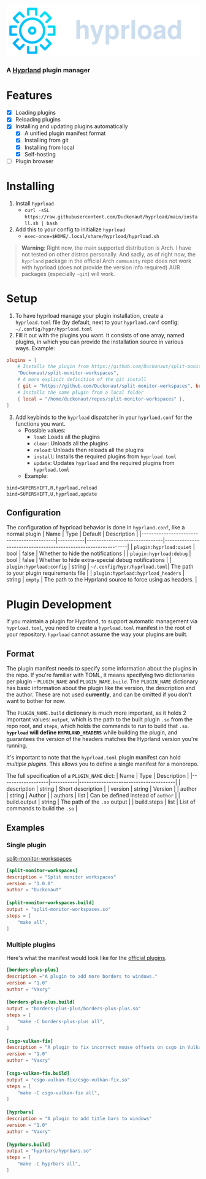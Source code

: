 ![Hyprload](./assets/hyprload_header.svg)

### A [Hyprland](https://github.com/hyprwm/Hyprland) plugin manager

# Features
- [x] Loading plugins
- [x] Reloading plugins
- [x] Installing and updating plugins automatically
    - [x] A unified plugin manifest format
    - [x] Installing from git
    - [x] Installing from local
    - [X] Self-hosting
- [ ] Plugin browser

# Installing
1. Install `hyprload`
    - `curl -sSL https://raw.githubusercontent.com/Duckonaut/hyprload/main/install.sh | bash`
2. Add this to your config to initialize `hyprload`
    - `exec-once=$HOME/.local/share/hyprload/hyprload.sh`

> **Warning**: Right now, the main supported distribution is Arch. I have not tested on other distros personally.
> And sadly, as of right now, the `hyprland` package in the official Arch `community` repo does not work with hyprload (does not provide the version info required)
> AUR packages (especially `-git`) will work.

# Setup
1. To have hyprload manage your plugin installation, create a `hyprload.toml` file (by default, next to your `hyprland.conf` config: `~/.config/hypr/hyprload.toml`
2. Fill it out with the plugins you want. It consists of one array, named plugins, in which you can provide the installation source in various ways. Example:
```toml
plugins = [
    # Installs the plugin from https://github.com/Duckonaut/split-monitor-workspaces
    "Duckonaut/split-monitor-workspaces",
    # A more explicit definition of the git install
    { git = "https://github.com/Duckonaut/split-monitor-workspaces", branch = "main", name = "split-monitor-workspaces" },
    # Installs the same plugin from a local folder
    { local = "/home/duckonaut/repos/split-monitor-workspaces" },
]
```
3. Add keybinds to the `hyprload` dispatcher in your `hyprland.conf` for the functions you want.
    - Possible values:
        - `load`: Loads all the plugins
        - `clear`: Unloads all the plugins
        - `reload`: Unloads then reloads all the plugins
        - `install`: Installs the required plugins from `hyprload.toml`
        - `update`: Updates `hyprload` and the required plugins from `hyprload.toml`
    - Example:
```
bind=SUPERSHIFT,R,hyprload,reload
bind=SUPERSHIFT,U,hyprload,update
```

## Configuration
The configuration of hyprload behavior is done in `hyprland.conf`, like a normal plugin
| Name                                      | Type      | Default                       | Description                                                   |
|-------------------------------------------|-----------|-------------------------------|---------------------------------------------------------------|
| `plugin:hyprload:quiet`                   | bool      | false                         | Whether to hide the notifications                             |
| `plugin:hyprload:debug`                   | bool      | false                         | Whether to hide extra-special debug notifications             |
| `plugin:hyprload:config`                  | string    | `~/.config/hypr/hyprload.toml`| The path to your plugin requirements file                     |
| `plugin:hyprload:hyprload_headers`        | string    | `empty`                       | The path to the Hyprland source to force using as headers.    |

# Plugin Development
If you maintain a plugin for Hyprland, to support automatic management via `hyprload.toml`, you need to create a `hyprload.toml` manifest in the root of your
repository. `hyprload` cannot assume the way your plugins are built.

## Format
The plugin manifest needs to specify some information about the plugins in the repo. If you're familiar with TOML, it means specifying two dictionaries per plugin -
`PLUGIN_NAME` and `PLUGIN_NAME.build`. The `PLUGIN_NAME` dictionary has basic information about the plugin like the version, the description and the author. These
are not used **currently**, and can be omitted if you don't want to bother for now.

The `PLUGIN_NAME.build` dictionary is much more important, as it holds 2 important values: `output`, which is the path to the built plugin `.so` from the repo root,
and `steps`, which holds the commands to run to build that `.so`. **`hyprload` will define `HYPRLAND_HEADERS`** while building the plugin, and guarantees the version
of the headers matches the Hyprland version you're running.

It's important to note that the `hyprload.toml` plugin manifest can hold *multiple plugins*. This allows you to define a single manifest for a monorepo.

The full specification of a `PLUGIN_NAME` dict:
| Name              | Type      | Description                           |
|-------------------|-----------|---------------------------------------|
| description       | string    | Short description                     |
| version           | string    | Version                               |
| author            | string    | Author                                |
| authors           | list      | Can be defined instead of `author`    |
| build.output      | string    | The path of the `.so` output          |
| build.steps       | list      | List of commands to build the `.so`   |

## Examples
### Single plugin
[split-monitor-workspaces](https;//github.com/duckonaut/split-monitor-workspaces)
```toml
[split-monitor-workspaces]
description = "Split monitor workspaces"
version = "1.0.0"
author = "Duckonaut"

[split-monitor-workspaces.build]
output = "split-monitor-workspaces.so"
steps = [
    "make all",
]
```

### Multiple plugins
Here's what the manifest would look like for the [official plugins](https://github.com/hyprwm/hyprland-plugins).
```toml
[borders-plus-plus]
description ="A plugin to add more borders to windows."
version = "1.0"
author = "Vaxry"

[borders-plus-plus.build]
output = "borders-plus-plus/borders-plus-plus.so"
steps = [
    "make -C borders-plus-plus all",
]

[csgo-vulkan-fix]
description = "A plugin to fix incorrect mouse offsets on csgo in Vulkan"
version = "1.0"
author = "Vaxry"

[csgo-vulkan-fix.build]
output = "csgo-vulkan-fix/csgo-vulkan-fix.so"
steps = [
    "make -C csgo-vulkan-fix all",
]

[hyprbars]
description = "A plugin to add title bars to windows"
version = "1.0"
author = "Vaxry"

[hyprbars.build]
output = "hyprbars/hyprbars.so"
steps = [
    "make -C hyprbars all",
]
```
